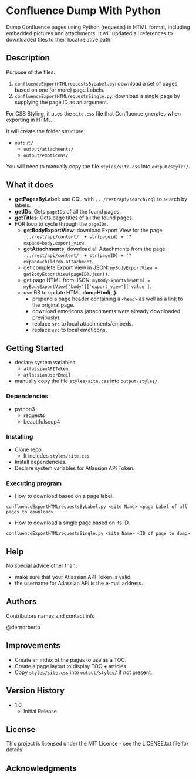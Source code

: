 # Confluence Dump With Python

Dump Confluence pages using Python (requests) in HTML format, including embedded pictures and attachments.
It will updated all references to downloaded files to their local relative path.

## Description

Purpose of the files:
1. `confluenceExportHTMLrequestsByLabel.py`: download a set of pages based on one (or more) page Labels.
2. `confluenceExportHTMLrequestsSingle.py`: download a single page by supplying the page ID as an argument.

For CSS Styling, it uses the `site.css` file that Confluence gnerates when exporting in HTML.

It will create the folder structure
* `output/`
  * `output/attachments/`
  * `output/emoticons/`

You will need to manually copy the file `styles/site.css` into `output/styles/`.

## What it does

* **getPagesByLabel**: use CQL with `.../rest/api/search?cql` to search by labels.
* **getIDs**: Gets `pageIDs` of all the found pages.
* **getTitles**: Gets page titles of all the found pages.
* FOR loop to cycle through the `pageIDs`.
  * **getBodyExportView**: download Export View for the page `.../rest/api/content/' + str(pageid) + '?expand=body.export_view`.
  * **getAttachments**: download all Attachments from the page `.../rest/api/content/' + str(pageID) + '?expand=children.attachment`.
  * get complete Export View in JSON: `myBodyExportView = getBodyExportView(pageID).json()`.
  * get page HTML from JSON: `myBodyExportViewHtml = myBodyExportView['body']['export_view']['value']`.
  * use BS to update HTML **dumpHtml(<Page HTML>,<Page Title>,<Page ID>)**.
    * prepend a page header containing a `<head>` as well as a link to the original page.
    * download emoticons (attachments were already downloaded previously).
    * replace `src` to local attachments/embeds.
    * replace `src` to local emoticons.

## Getting Started

* declare system variables:
  * `atlassianAPIToken`
  * `atlassianUserEmail`
* manually copy the file `styles/site.css` into `output/styles/`.

### Dependencies

* python3
  * requests
  * beautifulsoup4

### Installing

* Clone repo.
  * It includes `styles/site.css`
* Install dependencies.
* Declare system variables for Atlassian API Token.

### Executing program

* How to download based on a page label.

```
confluenceExportHTMLrequestsByLabel.py <site Name> <page Label of all pages to download>
```

* How to download a single page based on its ID.
 
```
confluenceExportHTMLrequestsSingle.py <site Name> <ID of page to dump>
```

## Help

No special advice other than:
* make sure that your Atlassian API Token is valid.
* the username for Atlassian API is the e-mail address.


## Authors

Contributors names and contact info

@dernorberto

## Improvements

* Create an index of the pages to use as a TOC.
* Create a page layout to display TOC + articles.
* Copy `styles/site.css` into `output/styles/` if not present.

## Version History

* 1.0
    * Initial Release

## License

This project is licensed under the MIT License - see the LICENSE.txt file for details

## Acknowledgments


